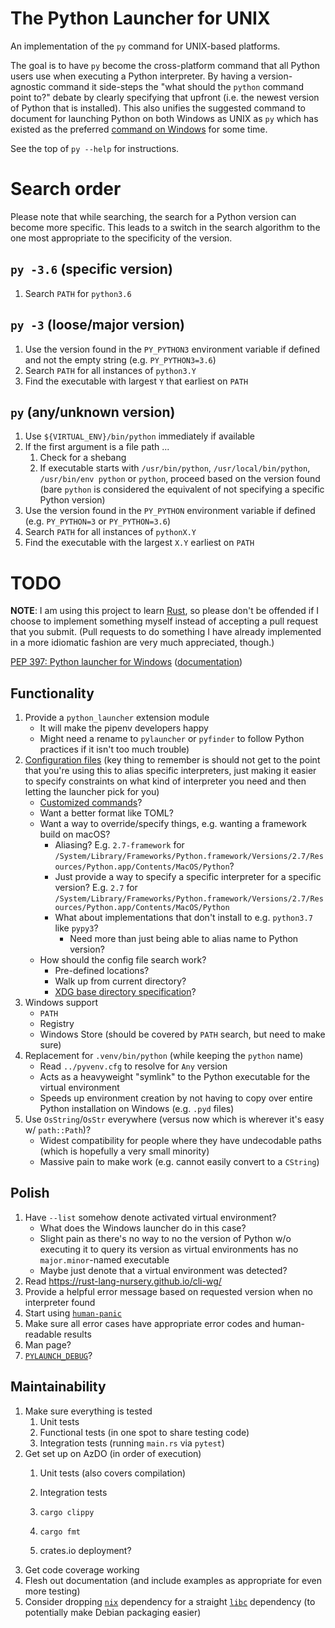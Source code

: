 # The Python Launcher for UNIX

An implementation of the `py` command for UNIX-based platforms.

The goal is to have `py` become the cross-platform command that all Python users
use when executing a Python interpreter. By having a version-agnostic command
it side-steps the "what should the `python` command point to?" debate by
clearly specifying that upfront (i.e. the newest version of Python that is
installed). This also unifies the suggested command to document for launching
Python on both Windows as UNIX as `py` which has existed as the preferred
[command on Windows](https://docs.python.org/3/using/windows.html#launcher) for
some time.

See the top of `py --help` for instructions.

# Search order

Please note that while searching, the search for a Python version can become
more specific. This leads to a switch in the search algorithm to the one most
appropriate to the specificity of the version.

## `py -3.6` (specific version)
1. Search `PATH` for `python3.6`

## `py -3` (loose/major version)
1. Use the version found in the `PY_PYTHON3` environment variable if defined
   and not the empty string (e.g. `PY_PYTHON3=3.6`)
1. Search `PATH` for all instances of `python3.Y`
1. Find the executable with largest `Y` that earliest on `PATH`

## `py` (any/unknown version)
1. Use `${VIRTUAL_ENV}/bin/python` immediately if available
1. If the first argument is a file path ...
   1. Check for a shebang
   1. If executable starts with `/usr/bin/python`, `/usr/local/bin/python`,
      `/usr/bin/env python` or `python`, proceed based on the version found
      (bare `python` is considered the equivalent of not specifying a specific
      Python version)
1. Use the version found in the `PY_PYTHON` environment variable if defined
   (e.g. `PY_PYTHON=3` or `PY_PYTHON=3.6`)
1. Search `PATH` for all instances of `pythonX.Y`
1. Find the executable with the largest `X.Y` earliest on `PATH`

# TODO

**NOTE**: I am using this project to learn
[Rust](https://www.rust-lang.org/), so please don't be offended if I choose to
implement something myself instead of accepting a pull request that you submit.
(Pull requests to do something I have already implemented in a more idiomatic
fashion are very much appreciated, though.)

[PEP 397: Python launcher for Windows](https://www.python.org/dev/peps/pep-0397/) ([documentation](https://docs.python.org/3/using/windows.html#launcher))

## Functionality
1. Provide a `python_launcher` extension module
   - It will make the pipenv developers happy
   - Might need a rename to `pylauncher` or `pyfinder` to follow Python practices if it
     isn't too much trouble)
1. [Configuration files](https://www.python.org/dev/peps/pep-0397/#configuration-file)
   (key thing to remember is should not get to the point that you're using this to alias
   specific interpreters, just making it easier to specify constraints on what kind of
   interpreter you need and then letting the launcher pick for you)
   - [Customized commands](https://www.python.org/dev/peps/pep-0397/#customized-commands)?
   - Want a better format like TOML?
   - Want a way to override/specify things, e.g. wanting a framework build on macOS?
     - Aliasing? E.g. `2.7-framework` for
       `/System/Library/Frameworks/Python.framework/Versions/2.7/Resources/Python.app/Contents/MacOS/Python`?
     - Just provide a way to specify a specific interpreter for a specific version?
       E.g. `2.7` for
       `/System/Library/Frameworks/Python.framework/Versions/2.7/Resources/Python.app/Contents/MacOS/Python`
     - What about implementations that don't install to e.g. `python3.7` like `pypy3`?
       - Need more than just being able to alias name to Python version?
   - How should the config file search work?
     - Pre-defined locations?
     - Walk up from current directory?
     - [XDG base directory specification](https://specifications.freedesktop.org/basedir-spec/basedir-spec-latest.html)?
1. Windows support
   - `PATH`
   - Registry
   - Windows Store (should be covered by `PATH` search, but need to make sure)
1. Replacement for `.venv/bin/python` (while keeping the `python` name)
   - Read `../pyvenv.cfg` to resolve for `Any` version
   - Acts as a heavyweight "symlink" to the Python executable for the virtual environment
   - Speeds up environment creation by not having to copy over entire Python installation on     Windows (e.g. `.pyd` files)
1. Use `OsString`/`OsStr` everywhere (versus now which is wherever it's easy w/ `path::Path`)?
   - Widest compatibility for people where they have undecodable paths
     (which is hopefully a very small minority)
   - Massive pain to make work (e.g. cannot easily convert to a `CString`)

## Polish
1. Have `--list` somehow denote activated virtual environment?
   * What does the Windows launcher do in this case?
   * Slight pain as there's no way to no the version of Python w/o executing it to query
     its version as virtual environments has no `major.minor`-named executable
   * Maybe just denote that a virtual environment was detected?
1. Read https://rust-lang-nursery.github.io/cli-wg/
1. Provide a helpful error message based on requested version when no interpreter found
1. Start using [`human-panic`](https://github.com/rust-clique/human-panic)
1. Make sure all error cases have appropriate error codes and human-readable results
1. Man page?
1. [`PYLAUNCH_DEBUG`](https://docs.python.org/3.8/using/windows.html#diagnostics)?

## Maintainability
1. Make sure everything is tested
   1. Unit tests
   1. Functional tests (in one spot to share testing code)
   1. Integration tests (running `main.rs` via `pytest`)
1. Get set up on AzDO (in order of execution)
   1. Unit tests (also covers compilation)
   1. Integration tests
   1. `cargo clippy`

   1. `cargo fmt`
   1. crates.io deployment?
1. Get code coverage working
1. Flesh out documentation (and include examples as appropriate for even more testing)
1. Consider dropping [`nix`](https://crates.io/crates/nix) dependency for a straight
   [`libc`](https://crates.io/crates/libc) dependency (to potentially make Debian
   packaging easier)
